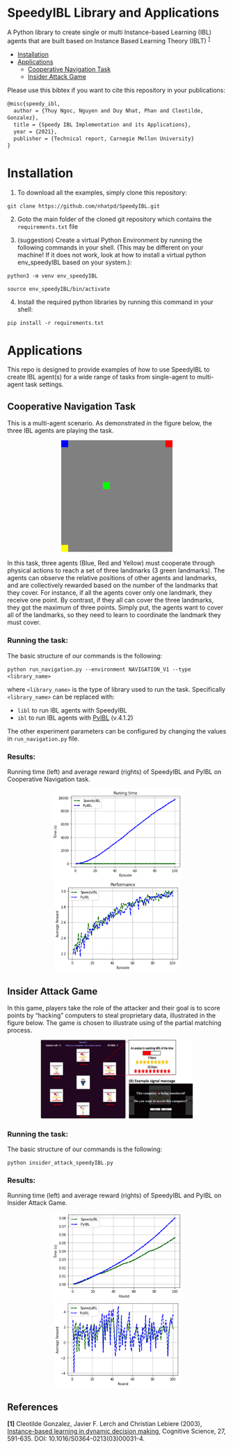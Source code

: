 # SpeedyIBL Library and Applications

A Python library to create single or multi Instance-based Learning (IBL) agents that are built based on Instance Based Learning Theory (IBLT) <sup id="a1">[1](#f1)</sup>


* [Installation](#installation)
* [Applications](#applications)
  * [Cooperative Navigation Task](#Cooperative-Navigation-Task)
  * [Insider Attack Game](#Insider-Attack-Game)

Please use this bibtex if you want to cite this repository in your publications:
```
@misc{speedy_ibl,
  author = {Thuy Ngoc, Nguyen and Duy Nhat, Phan and Cleotilde, Gonzalez},
  title = {Speedy IBL Implementation and its Applications},
  year = {2021},
  publisher = {Technical report, Carnegie Mellon University}
}
```

# Installation
1. To download all the examples, simply clone this repository:
```
git clone https://github.com/nhatpd/SpeedyIBL.git
```

2. Goto the main folder of the cloned git repository which contains the `requirements.txt` file

3. (suggestion) Create a virtual Python Environment by running the following commands in your shell. (This may be different on your machine!  If it does not work, look at how to install a virtual python env_speedyIBL based on your system.):
```
python3 -m venv env_speedyIBL
```
```
source env_speedyIBL/bin/activate
```
4. Install the required python libraries by running this command in your shell:
```
pip install -r requirements.txt
```

# Applications
This repo is designed to provide examples of how to use SpeedyIBL to create IBL agent(s) for a wide range of tasks from single-agent to multi-agent task settings.

## Cooperative Navigation Task
This is a multi-agent scenario. As demonstrated in the figure below, the three IBL agents are playing the task. 

<p align="center">
<img src="./images/navigation.gif" >
</p>

In this task, three agents (Blue, Red and Yellow) must cooperate through physical actions to reach a set of three landmarks (3 green landmarks). The agents can observe the relative positions of other agents and landmarks, and are collectively rewarded based on the number of the landmarks that they cover. For instance, if all the agents cover only one landmark, they receive one point. By contrast, if they all can cover the three landmarks, they got the maximum of three points.
Simply put, the agents want to cover all of the landmarks, so they need to learn to coordinate the landmark they must cover.

### Running the task:
The basic structure of our commands is the following:
```
python run_navigation.py --environment NAVIGATION_V1 --type <library_name>
```
where `<library_name>` is the type of library used to run the task. Specifically `<library_name>` can be replaced with:
* `libl` to run IBL agents with SpeedyIBL
* `ibl` to run IBL agents with [PyIBL](http://pyibl.ddmlab.com/) (v.4.1.2)

The other experiment parameters can be configured by changing the values in `run_navigation.py` file.

### Results:
Running time (left) and average reward (rights) of SpeedyIBL and PyIBL on Cooperative Navigation task.

<p align="center">
    <img src="./images/navigation_time.png" width=300></img>
    <img src="./images/navigation_reward.png" width=290></img>
</p>

## Insider Attack Game
In this game, players take the role of the attacker and their goal is to score points by “hacking” computers to steal proprietary data, illustrated in the figure below. The game is chosen to illustrate using of the partial matching process. 

<p align="center">
<img src="./images/insider.png" width = 350></img>
</p>

### Running the task:
The basic structure of our commands is the following:
```
python insider_attack_speedyIBL.py
```

### Results:
Running time (left) and average reward (rights) of SpeedyIBL and PyIBL on Insider Attack Game.

<p align="center">
    <img src="./images/insider-time.png" width=300></img>
    <img src="./images/insider-reward.png" width=290></img>
</p>


## References
<b id="f1">[1]</b> Cleotilde Gonzalez, Javier F. Lerch and Christian Lebiere (2003), [Instance-based learning in dynamic decision making](https://www.sciencedirect.com/science/article/abs/pii/S0364021303000314), Cognitive Science, 27, 591-635. DOI: 10.1016/S0364-0213(03)00031-4.
